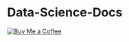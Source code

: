 # Data-Science-Docs

[![Buy Me a Coffee]([YOUR_BUTTON_IMAGE_URL](https://cdn.hashnode.com/res/hashnode/image/upload/v1627326063491/iWr_Ppp1_.png)https://cdn.hashnode.com/res/hashnode/image/upload/v1627326063491/iWr_Ppp1_.png)]([https://www.buymeacoffee.com/yourusername](https://www.buymeacoffee.com/khabarachre))
